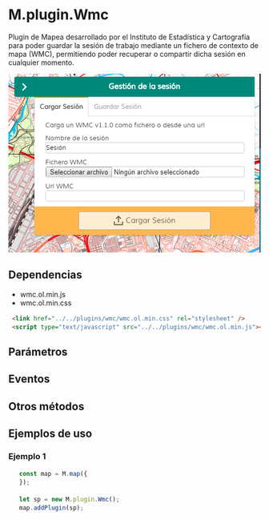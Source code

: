 # M.plugin.Wmc

Plugin de Mapea desarrollado por el Instituto de Estadística y Cartografía para poder guardar la sesión de trabajo mediante un fichero de contexto de mapa (WMC), permitiendo poder recuperar o compartir dicha sesión en cualquier momento.

![Imagen1](./img/wmc_1.png)

## Dependencias

- wmc.ol.min.js
- wmc.ol.min.css


```html
 <link href="../../plugins/wmc/wmc.ol.min.css" rel="stylesheet" />
 <script type="text/javascript" src="../../plugins/wmc/wmc.ol.min.js"></script>
```

## Parámetros

## Eventos

## Otros métodos

## Ejemplos de uso

### Ejemplo 1
```javascript
   const map = M.map({
   });

   let sp = new M.plugin.Wmc();
   map.addPlugin(sp);
```
